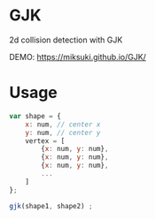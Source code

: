 # GJK
 2d collision detection with GJK
 
 DEMO: https://miksuki.github.io/GJK/
# Usage
```javascript
var shape = {
    x: num, // center x
    y: num, // center y
    vertex = [
        {x: num, y: num},
        {x: num, y: num},
        {x: num, y: num},
        ...
    ]
};

gjk(shape1, shape2) ;

```

